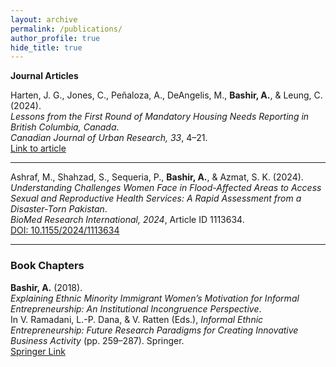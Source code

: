 ```yaml
---
layout: archive
permalink: /publications/
author_profile: true
hide_title: true
---
```


**Journal Articles**

Harten, J. G., Jones, C., Peñaloza, A., DeAngelis, M., **Bashir, A.**, & Leung, C. (2024).  
*Lessons from the First Round of Mandatory Housing Needs Reporting in British Columbia, Canada*.  
_Canadian Journal of Urban Research, 33_, 4–21.  
[Link to article](https://cjur.uwinnipeg.ca/index.php/cjur/article/view/431)

---

Ashraf, M., Shahzad, S., Sequeria, P., **Bashir, A.**, & Azmat, S. K. (2024).  
*Understanding Challenges Women Face in Flood-Affected Areas to Access Sexual and Reproductive Health Services: A Rapid Assessment from a Disaster-Torn Pakistan*.  
_BioMed Research International, 2024_, Article ID 1113634.  
[DOI: 10.1155/2024/1113634](https://doi.org/10.1155/2024/1113634)

---

### Book Chapters

**Bashir, A.** (2018).  
*Explaining Ethnic Minority Immigrant Women’s Motivation for Informal Entrepreneurship: An Institutional Incongruence Perspective*.  
In V. Ramadani, L.-P. Dana, & V. Ratten (Eds.), _Informal Ethnic Entrepreneurship: Future Research Paradigms for Creating Innovative Business Activity_ (pp. 259–287). Springer.  
[Springer Link](https://link.springer.com/chapter/10.1007/978-3-319-99064-4_17)

